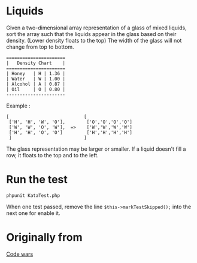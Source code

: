 # Liquids

Given a two-dimensional array representation of a glass of mixed liquids, sort the array such that the liquids appear in the glass based on their density. (Lower density floats to the top) The width of the glass will not change from top to bottom.
```
======================
|   Density Chart    |
======================
| Honey   | H | 1.36 |
| Water   | W | 1.00 |
| Alcohol | A | 0.87 |
| Oil     | O | 0.80 |
----------------------
```

Example :

```
[                            [
 ['H', 'H', 'W', 'O'],        ['O','O','O','O']
 ['W', 'W', 'O', 'W'],  =>    ['W','W','W','W']
 ['H', 'H', 'O', 'O']         ['H','H','H','H']
 ]                           ]
```

The glass representation may be larger or smaller. If a liquid doesn't fill a row, it floats to the top and to the left.

# Run the test

```
phpunit KataTest.php
```

When one test passed, remove the line ```$this->markTestSkipped();``` into the next one for enable it.

# Originally from

[Code wars](http://www.codewars.com/)
